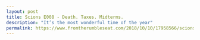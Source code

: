```yaml
---
layout: post
title: Scions E008 - Death. Taxes. Midterms.
description: "It’s the most wonderful time of the year"
permalink: https://www.fromtherumbleseat.com/2018/10/10/17958566/scions-of-the-southland-episode-8-death-taxes-midterms-georgia-tech-louisville-duke-homecoming
---
```

